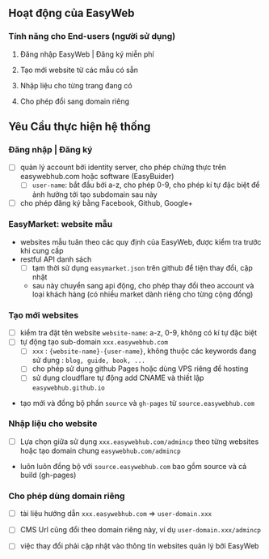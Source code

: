 ## Hoạt động của EasyWeb

### Tính năng cho End-users (người sử dụng)

1. Đăng nhập EasyWeb | Đăng ký miễn phí 
   
2. Tạo mới website từ các mẫu có sẵn 

3. Nhập liệu cho từng trang đang có 

4. Cho phép đổi sang domain riêng 

## Yêu Cầu thực hiện hệ thống  

### Đăng nhập | Đăng ký
 - [ ] quản lý account bởi identity server, cho phép chứng thực trên easywebhub.com hoặc software (EasyBuider)
    - [ ] `user-name`: bắt đầu bởi a-z, cho phép 0-9, cho phép kí tự đặc biệt  để ảnh hưởng tới tạo subdomain sau này 
 - [ ] cho phép đăng ký bằng Facebook, Github, Google+

### EasyMarket: website mẫu
- websites mẫu tuân theo các quy định của EasyWeb, được kiểm tra trước khi cung cấp
- restful API danh sách 
   - [ ] tạm thời sử dụng `easymarket.json` trên github để tiện thay đổi, cập nhật
   - sau này chuyển sang api động, cho phép thay đổi theo account và loại khách hàng (có nhiều market dành riêng cho từng cộng đồng)

### Tạo mới websites
- [ ] kiểm tra đặt tên website `website-name`:  a-z, 0-9,  không có kí tự đặc biệt
- [ ] tự động tạo sub-domain  `xxx.easywebhub.com` 
   - [ ] `xxx` :   `{website-name}-{user-name}`, không thuộc các keywords đang sử dụng : `blog, guide, book, ...` 
   - [ ] cho phép sử dụng github Pages hoặc dùng VPS riêng để hosting 
   - [ ] sử dụng cloudflare tự động add CNAME và thiết lập `easywebhub.github.io` 
 
- tạo mới và đồng bộ phần `source` và `gh-pages` từ `source.easywebhub.com`

### Nhập liệu cho website
- [ ] Lựa chọn giữa sử dụng `xxx.easywebhub.com/admincp` theo từng websites hoặc tạo domain chung `easywebhub.com/admincp` 

- luôn luôn đồng bộ với `source.easywebhub.com` bao gồm source và cả build (gh-pages) 

### Cho phép dùng domain riêng

- [ ] tài liệu hướng dẫn `xxx.easywebhub.com`  => `user-domain.xxx`
  
- [ ] CMS Url cũng đổi theo domain riêng này, ví dụ `user-domain.xxx/admincp` 

- [ ] việc thay đổi phải cập nhật vào thông tin websites quản lý bởi EasyWeb




